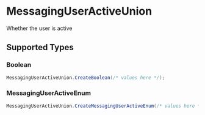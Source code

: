 # MessagingUserActiveUnion

Whether the user is active


## Supported Types

### Boolean

```csharp
MessagingUserActiveUnion.CreateBoolean(/* values here */);
```

### MessagingUserActiveEnum

```csharp
MessagingUserActiveUnion.CreateMessagingUserActiveEnum(/* values here */);
```
